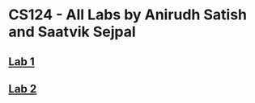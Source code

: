 # CS124 - All Labs by Anirudh Satish and Saatvik Sejpal

## <a href='https://anirudhsatish22.github.io/cs124/lab1'>Lab 1</a>

## <a href='https://anirudhsatish22.github.io/cs124/'>Lab 2</a>



